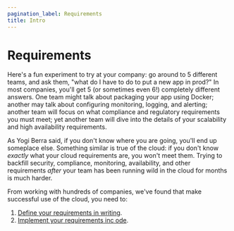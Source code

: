 ```yaml
---
pagination_label: Requirements
title: Intro
---
```


# Requirements

Here's a fun experiment to try at your company: go around to 5 different teams, and ask them, "what do I have to do to
put a new app in prod?" In most companies, you'll get 5 (or sometimes even 6!) completely different answers. One team
might talk about packaging your app using Docker; another may talk about configuring monitoring, logging, and alerting;
another team will focus on what compliance and regulatory requirements you must meet; yet another team will dive into
the details of your scalability and high availability requirements.

As Yogi Berra said, if you don't know where you are going, you'll end up someplace else. Something similar is true of
the cloud: if you don't know *exactly* what your cloud requirements are, you won't meet them. Trying to backfill
security, compliance, monitoring, availability, and other requirements *after* your team has been running wild in the
cloud for months is much harder.

From working with hundreds of companies, we've found that make successful use of the cloud, you need to:

1. [Define your requirements in writing](02-define-requirements-in-writing.md).
2. [Implement your requirements inc ode](03-implement-requirements-in-code.md).


<!-- ##DOCS-SOURCER-START
{"sourcePlugin":"Local File Copier","hash":"7be9c2aee984ea708fd2971b55376147"}
##DOCS-SOURCER-END -->
